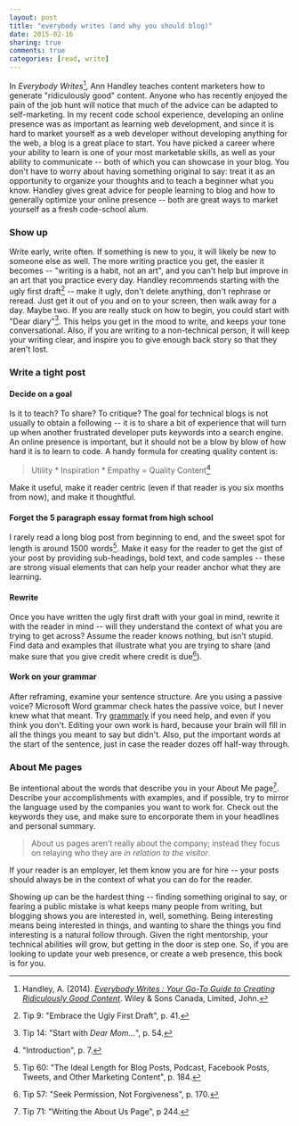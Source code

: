 ```yaml
---
layout: post
title: "everybody writes (and why you should blog)"
date: 2015-02-16
sharing: true
comments: true
categories: [read, write]
---
```


In *Everybody Writes*[^1], Ann Handley teaches content marketers how to generate "ridiculously good" content. Anyone who has recently enjoyed the pain of the job hunt will notice that much of the advice can be adapted to self-marketing. In my recent code school experience, developing an online presence was as important as learning web development, and since it is hard to market yourself as a web developer without developing anything for the web, a blog is a great place to start. You have picked a career where your ability to learn is one of your most marketable skills, as well as your ability to communicate -- both of which you can showcase in your blog. You don't have to worry about having something original to say: treat it as an opportunity to organize your thoughts and to teach a beginner what you know. Handley gives great advice for people learning to blog and how to generally optimize your online presence -- both are great ways to market yourself as a fresh code-school alum.
<!--more-->

### Show up
Write early, write often. If something is new to you, it will likely be new to someone else as well. The more writing practice you get, the easier it becomes -- "writing is a habit, not an art", and you can't help but improve in an art that you practice every day. Handley recommends starting with the ugly first draft[^2] -- make it ugly, don't delete anything, don't rephrase or reread. Just get it out of you and on to your screen, then walk away for a day. Maybe two. If you are really stuck on how to begin, you could start with "Dear diary"[^3]. This helps you get in the mood to write, and keeps your tone conversational. Also, if you are writing to a non-technical person, it will keep your writing clear, and inspire you to give enough back story so that they aren't lost.

### Write a tight post
#### Decide on a goal
Is it to teach? To share? To critique? The goal for technical blogs is not usually to obtain a following -- it is to share a bit of experience that will turn up when another frustrated developer puts keywords into a search engine. An online presence is important, but it should not be a blow by blow of how hard it is to learn to code. A handy formula for creating quality content is:

> Utility * Inspiration * Empathy = Quality Content[^4]

Make it useful, make it reader centric (even if that reader is you six months from now), and make it thoughtful.

#### Forget the 5 paragraph essay format from high school
I rarely read a long blog post from beginning to end, and the sweet spot for length is around 1500 words[^5]. Make it easy for the reader to get the gist of your post by providing sub-headings, bold text, and code samples -- these are strong visual elements that can help your reader anchor what they are learning.

#### Rewrite
Once you have written the ugly first draft with your goal in mind, rewrite it with the reader in mind -- will they understand the context of what you are trying to get across? Assume the reader knows nothing, but isn’t stupid. Find data and examples that illustrate what you are trying to share (and make sure that you give credit where credit is due[^6]).

#### Work on your grammar
After reframing, examine your sentence structure. Are you using a passive voice? Microsoft Word grammar check hates the passive voice, but I never knew what that meant. Try [grammarly](https://www.grammarly.com/) if you need help, and even if you think you don't. Editing your own work is hard, because your brain will fill in all the things you meant to say but didn't. Also, put the important words at the start of the sentence, just in case the reader dozes off half-way through.

### About Me pages
Be intentional about the words that describe you in your About Me page[^7]. Describe your accomplishments with examples, and if possible, try to mirror the language used by the companies you want to work for. Check out the keywords they use, and make sure to encorporate them in your headlines and personal summary.

> About us pages aren’t really about the company; instead they focus on relaying who they are *in relation to the visitor*.

If your reader is an employer, let them know you are for hire -- your posts should always be in the context of what you can do for the reader.

Showing up can be the hardest thing -- finding something original to say, or fearing a public mistake is what keeps many people from writing, but blogging shows you are interested in, well, something. Being interesting means being interested in things, and wanting to share the things you find interesting is a natural follow through. Given the right mentorship, your technical abilities will grow, but getting in the door is step one. So, if you are looking to update your web presence, or create a web presence, this book is for you.

[^1]: Handley, A. (2014). [*Everybody Writes : Your Go-To Guide to Creating Ridiculously Good Content*](http://www.amazon.com/Everybody-Writes-Go--Creating-Ridiculously-ebook/dp/B00LMB5P0G/ref=sr_1_1?ie=UTF8&qid=1424115248&sr=8-1&keywords=everybody+writes). Wiley & Sons Canada, Limited, John.
[^2]: Tip 9: "Embrace the Ugly First Draft", p. 41.
[^3]: Tip 14: "Start with *Dear Mom...*", p. 54.
[^4]: "Introduction", p. 7.
[^5]: Tip 60: "The Ideal Length for Blog Posts, Podcast, Facebook Posts, Tweets, and Other Marketing Content", p. 184.
[^6]: Tip 57: "Seek Permission, Not Forgiveness", p. 170.
[^7]: Tip 71: "Writing the About Us Page", p 244.